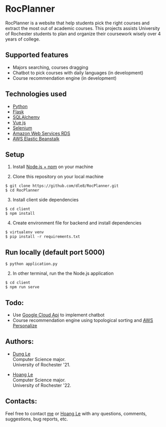 # RocPlanner
RocPlanner is a website that help students pick the right courses and extract the most out of academic courses. This 
projects assists University of Rochester students to plan and organize their coursework wisely over 4 years of college. 

## Supported features
- Majors searching, courses dragging
- Chatbot to pick courses with daily languages (in development)
- Course recommendation engine (in development)

## Technologies used
- [Python](https://www.python.org/) 
- [Flask](http://flask.palletsprojects.com/en/1.1.x/)
- [SQLAlchemy](https://www.sqlalchemy.org/)
- [Vue js](https://vuejs.org/)
- [Selenium](https://www.seleniumhq.org/)
- [Amazon Web Services RDS](https://aws.amazon.com/rds/)
- [AWS Elastic Beanstalk](https://aws.amazon.com/elasticbeanstalk/)

## Setup
1. Install [Node.js + npm](https://www.npmjs.com/get-npm) on your machine

2. Clone this repository on your local machine
```
$ git clone https://github.com/dle8/RocPlanner.git
$ cd RocPlanner
```

3. Install client side dependencies
```
$ cd client
$ npm install
```

4. Create environment file for backend and install dependencies
```
$ virtualenv venv
$ pip install -r requirements.txt
```

## Run locally (default port 5000)
```
$ python application.py
```

2. In other terminal, run the the Node.js application
```
$ cd client
$ npm run serve
```

## Todo:
- Use [Google Cloud Api](https://cloud.google.com/natural-language/) to implement chatbot
- Course recommendation engine using topological sorting and [AWS Personalize](https://aws.amazon.com/personalize/)

## Authors:
- [Dung Le](https://github.com/dle8) <br/>
Computer Science major.  
University of Rochester '21.  

- [Hoang Le](https://github.com/Soos99) <br/>
Computer Science major.  
University of Rochester '22.  

## Contacts:
Feel free to contact [me](dle8@u.rochester.edu) or [Hoang Le](hle7@u.rochester.edu) with any questions, comments,
suggestions, bug reports, etc.
